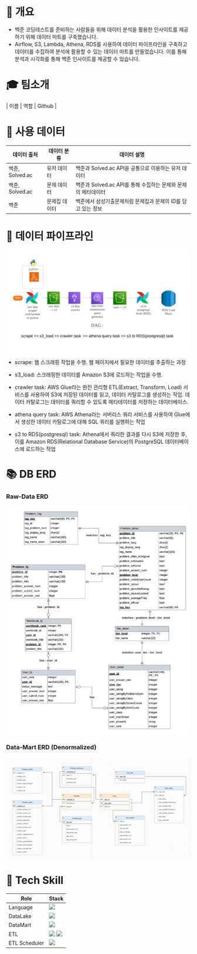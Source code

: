 # 🚀 개요
- 백준 코딩테스트를 준비하는 사람들을 위해 데이터 분석을 활용한 인사이트를 제공하기 위해 데이터 마트를 구축했습니다. 
- Airflow, S3, Lambda, Athena, RDS를 사용하여 데이터 파이프라인을 구축하고 데이터를 수집하여 분석에 활용할 수 있는 데이터 마트를 만들었습니다. 이를 통해 분석과 시각화를 통해 백준 인사이트를 제공할 수 있습니다.

# 🎓 팀소개
| 이름   | 역할 | Github |


# 📌 사용 데이터 
| 데이터 출처 | 데이터 분류  | 데이터 설명                              | 
|--------|---------|-------------------------------------|
 | 백준, Solved.ac   | 유저 데이터  | 백준과 Solved.ac API을 공통으로 이용하는 유저 데이터 |
| 백준, Solved.ac | 문제 데이터  | 백준과 Solved.ac API를 통해 수집하는 문제와 문제의 메타데이터 |            
| 백준 | 문제집 데이터 | 백준에서 삼성기출문제처럼 문제집과 문제의 ID를 담고 있는 정보 | 

# 🔗 데이터 파이프라인

![data pipeline](img/img_1.png)
- scrape: 웹 스크래핑 작업을 수행. 웹 페이지에서 필요한 데이터를 추출하는 과정

- s3_load: 스크래핑한 데이터를 Amazon S3에 로드하는 작업을 수행.

- crawler task: AWS Glue라는 완전 관리형 ETL(Extract, Transform, Load) 서비스를 사용하여 S3에 저장된 데이터를 읽고, 데이터 카탈로그를 생성하는 작업. 데이터 카탈로그는 데이터를 쿼리할 수 있도록 메타데이터를 저장하는 데이터베이스.

- athena query task: AWS Athena라는 서버리스 쿼리 서비스를 사용하여 Glue에서 생성한 데이터 카탈로그에 대해 SQL 쿼리를 실행하는 작업

- s3 to RDS(postgresql) task: Athena에서 쿼리한 결과를 다시 S3에 저장한 후, 이를 Amazon RDS(Relational Database Service)의 PostgreSQL 데이터베이스에 로드하는 작업

# 📚 DB ERD

### Raw-Data ERD
![rawdata_erd](img/백준_ERD.jpeg)


### Data-Mart ERD (Denormalized)
![Mart_erd](img/img.png)

# 🔨 Tech Skill
| Role          | Stack                                                                                                                                                                                              |
|---------------|----------------------------------------------------------------------------------------------------------------------------------------------------------------------------------------------------|
| Language      | <img src="https://img.shields.io/badge/python-3776AB?style=flat&logo=python&logoColor=white"/>                                                                                                     |
 | DataLake      | <img src="https://img.shields.io/badge/AWS S3-569A31?style=flat&logo=amazons3&logoColor=white"/>                                                                                                   |
| DataMart      | <img src="https://img.shields.io/badge/PostgresSql-4169E1?style=flat&logo=AmazonRDS&logoColor=white"/>                                                                                             |
| ETL           | <img src="https://img.shields.io/badge/Lambda-FF9900?style=flat&logo=Awslambda&logoColor=white"/> <img src="https://img.shields.io/badge/Athena-232F3E?style=flat&logo=amazonAWS&logoColor=white"/> | 
| ETL Scheduler | <img src="https://img.shields.io/badge/Airflow-017CEE?style=flat&logo=Apacheairflow&logoColor=white"/>                                                                                             | 

